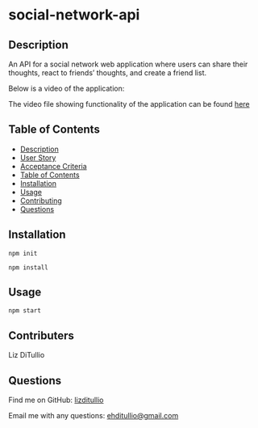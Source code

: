 # social-network-api

## Description

An API for a social network web application where users can share their thoughts, react to friends’ thoughts, and create a friend list.
  
Below is a video of the application:


The video file showing functionality of the application can be found [here](https://github.com/lizditullio/social-network-api/blob/main/assets/demo.mp4)

   
## Table of Contents
- [Description](#description)
- [User Story](#user-story)
- [Acceptance Criteria](#acceptance-criteria)
- [Table of Contents](#table-of-contents)
- [Installation](#installation)
- [Usage](#usage)
- [Contributing](#contributing)
- [Questions](#questions)

## Installation
`npm init`

`npm install`
  
## Usage
`npm start`

  ## Contributers 
 Liz DiTullio

  ## Questions
  
 Find me on GitHub: [lizditullio](https://github.com/lizditullio)
 
  Email me with any questions: ehditullio@gmail.com

